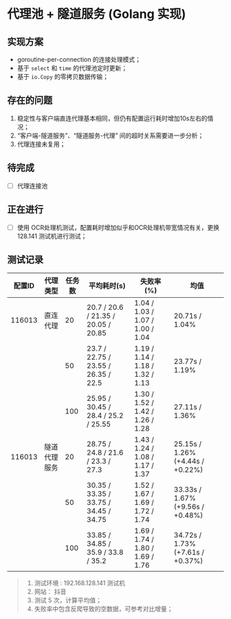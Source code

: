 # 代理池 + 隧道服务 (Golang 实现)

## 实现方案

- goroutine-per-connection 的连接处理模式；
- 基于 `select` 和 `time` 的代理池定时更新；
- 基于 `io.Copy` 的零拷贝数据传输；


## 存在的问题

1. 稳定性与客户端直连代理基本相同，但仍有配置运行耗时增加10s左右的情况；
2. “客户端-隧道服务”、“隧道服务-代理” 间的超时关系需要进一步分析；
3. 代理连接未复用；


## 待完成

- [ ] 代理连接池


## 正在进行

- [ ] 使用 OCR处理机测试，配置耗时增加似乎和OCR处理机带宽情况有关，更换 128.141 测试机进行测试；





## 测试记录

| 配置ID | 代理类型     | 任务数 | 平均耗时(s)                           | 失败率(%)                        | 均值                             |
| ------ | ------------ | ------ | ------------------------------------- | -------------------------------- | -------------------------------- |
| 116013 | 直连代理     | 20     | 20.7 / 20.6 / 21.35  / 20.05 / 20.85  | 1.04 / 1.03 / 1.07 / 1.00 / 1.04 | 20.71s / 1.04%                   |
|        |              | 50     | 23.7 / 22.75 / 23.55 / 26.35 / 22.5   | 1.19 / 1.14 / 1.18 / 1.32 / 1.13 | 23.77s / 1.19%                   |
|        |              | 100    | 25.95 / 30.45 / 28.4 / 25.2 / 25.55   | 1.30 / 1.52 / 1.42 / 1.26 / 1.28 | 27.11s / 1.36%                   |
| 116013 | 隧道代理服务 | 20     | 28.75 / 24.8 / 21.6 / 23.3 / 27.3     | 1.43 / 1.24 / 1.08 / 1.17 / 1.37 | 25.15s / 1.26% (+4.44s / +0.22%) |
|        |              | 50     | 30.35 / 33.35 / 33.75 / 34.45 / 34.75 | 1.52 / 1.67 / 1.69 / 1.72 / 1.74 | 33.33s / 1.67% (+9.56s / +0.48%) |
|        |              | 100    | 33.85 / 34.85 / 35.9 / 33.8 / 35.2    | 1.69 / 1.74 / 1.80 / 1.69 / 1.76 | 34.72s / 1.73% (+7.61s / +0.37%) |

> 1. 测试环境 : 192.168.128.141 测试机
> 2. 网站： 抖音
> 3. 测试 5 次，计算平均值；
> 4. 失败率中包含反爬导致的空数据，可参考对比增量；

